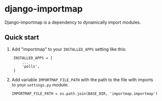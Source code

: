 django-importmap
=====

Django-importmap is a dependency to dynamically import modules.


Quick start
-----------

1. Add "importmap" to your ``INSTALLED_APPS`` setting like this:
```
    INSTALLED_APPS = [
        ...
        'polls',
    ]
 ```

2. Add variable ``IMPORTMAP_FILE_PATH`` with the path to the file with imports to your ``settings.py`` module: 

    ```
    IMPORTMAP_FILE_PATH = os.path.join(BASE_DIR, 'importmap.importmap')
    ```
